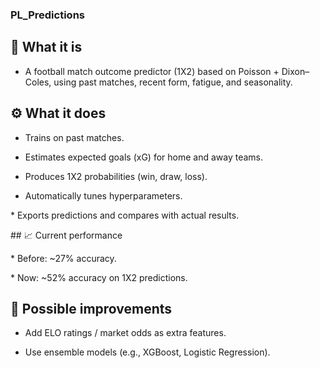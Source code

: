 ### PL\_Predictions



## 📌 What it is



* A football match outcome predictor (1X2) based on Poisson + Dixon–Coles, using past matches, recent form, fatigue, and seasonality.



## ⚙️ What it does



* Trains on past matches.



* Estimates expected goals (xG) for home and away teams.



* Produces 1X2 probabilities (win, draw, loss).



* Automatically tunes hyperparameters.



\* Exports predictions and compares with actual results.



\## 📈 Current performance



\* Before: ~27% accuracy.



\* Now: ~52% accuracy on 1X2 predictions.



## 🚀 Possible improvements



* Add ELO ratings / market odds as extra features.



* Use ensemble models (e.g., XGBoost, Logistic Regression).





